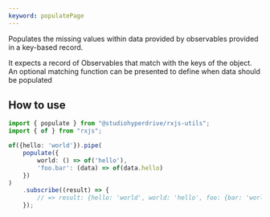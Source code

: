 ```yaml
---
keyword: populatePage
---
```


Populates the missing values within data provided by observables provided in a key-based record.

It expects a record of Observables that match with the keys of the object. An optional matching function can be presented to define when data should be populated

## How to use

```typescript
import { populate } from "@studiohyperdrive/rxjs-utils";
import { of } from "rxjs";

of({hello: 'world'}).pipe(
    populate({
        world: () => of('hello'),
        'foo.bar': (data) => of(data.hello)
    })
)
    .subscribe((result) => {
        // => result: {hello: 'world', world: 'hello', foo: {bar: 'world'}}
    });
```
